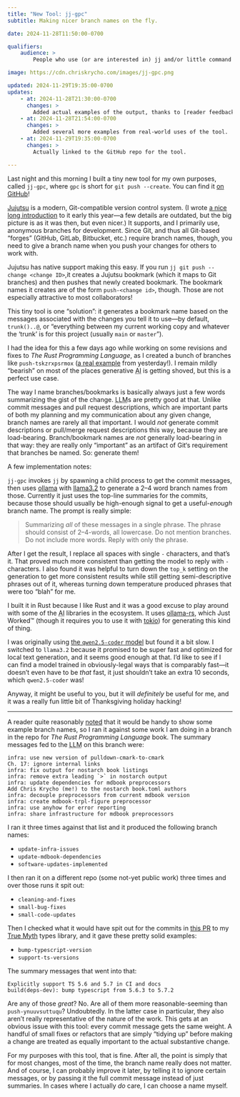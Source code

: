 ```yaml
---
title: "New Tool: jj-gpc"
subtitle: Making nicer branch names on the fly.

date: 2024-11-28T11:50:00-0700

qualifiers:
    audience: >
        People who use (or are interested in) jj and/or little command line tools in general.

image: https://cdn.chriskrycho.com/images/jj-gpc.png

updated: 2024-11-29T19:35:00-0700
updates:
    - at: 2024-11-28T21:30:00-0700
      changes: >
        Added actual examples of the output, thanks to [reader feedback](https://bsky.app/profile/necauq.ua/post/3lc2huylx3k2x)!
    - at: 2024-11-28T21:54:00-0700
      changes: >
        Added several more examples from real-world uses of the tool.
    - at: 2024-11-29T19:35:00-0700
      changes: >
        Actually linked to the GitHub repo for the tool.

---
```


Last night and this morning I built a tiny new tool for my own purposes, called `jj-gpc`, where `gpc` is short for `git push --create`. You can find it [on GitHub][tool]!

[tool]: https://github.com/chriskrycho/jj-gpc

[Jujutsu][jj] is a modern, Git-compatible version control system. (I wrote [a nice long introduction][jj-init] to it early this year—a few details are outdated, but the big picture is as it was then, but even nicer.) It supports, and I primarily use, anonymous branches for development. Since Git, and thus all Git-based “forges” (GitHub, GitLab, Bitbucket, etc.) require branch names, though, you need to give a branch name when you push your changes for others to work with.

[jj]: https://github.com/martinvonz/jj
[jj-init]: https://v5.chriskrycho.com/essays/jj-init/

Jujutsu has native support making this easy. If you run `jj git push --change <change ID>`,it creates a Jujutsu bookmark (which it maps to Git branches) and then pushes that newly created bookmark. The bookmark names it creates are of the form `push-<change id>`, though. Those are not especially attractive to most collaborators!

This tiny tool is one “solution”: it generates a bookmark name based on the messages associated with the changes you tell it to use—by default, `trunk()..@`, or “everything between my current working copy and whatever the ‘trunk’ is for this project (usually `main` or `master`”).

I had the idea for this a few days ago while working on some revisions and fixes to <cite>The Rust Programming Language</cite>, as I created a bunch of branches like `push-tskzrxpsrmox` ([a real example][eg] from yesterday!). I remain mildly “bearish” on most of the places generative <abbr title="artificial intelligence">AI</abbr> is getting shoved, but this is a perfect use case.

[eg]: https://github.com/rust-lang/book/pull/4118

The way I name branches/bookmarks is basically always just a few words summarizing the gist of the change. <abbr title="large language model">LLM</abbr>s are pretty good at that. Unlike commit messages and pull request descriptions, which are important parts of both my planning and my communication about any given change, branch names are rarely all that important. I would *not* generate commit descriptions or pull/merge request descriptions this way, because they are load-bearing. Branch/bookmark names are *not* generally load-bearing in that way: they are really only “important” as an artifact of Git‘s requirement that branches be named. So: generate them!

A few implementation notes:

`jj-gpc` invokes `jj` by spawning a child process to get the commit messages, then uses [ollama][ol] with [llama3.2][model] to generate a 2–4 word branch names from those. Currently it just uses the top-line summaries for the commits, because those should usually be high-enough signal to get a useful-*enough* branch name. The prompt is really simple:

[ol]: https://ollama.com
[model]: https://ollama.com/library/llama3.2

> Summarizing *all* of these messages in a single phrase. The phrase should consist of 2–4-words, all lowercase. Do not mention branches. Do not include more words. Reply with only the phrase.

After I get the result, I replace all spaces with single `-` characters, and that’s it. That proved much more consistent than getting the model to reply with `-` characters. I also found it was helpful to turn down the `top_k` setting on the generation to get more consistent results while still getting semi-descriptive phrases out of it, whereas turning down temperature produced phrases that were too “blah” for me.

I built it in Rust because I like Rust and it was a good excuse to play around with some of the <abbr title="artificial intelligence">AI</abbr> libraries in the ecosystem. It uses [ollama-rs][ol-rs], which Just Worked™ (though it requires you to use it with [tokio][tokio]) for generating this kind of thing.

[ol-rs]: https://github.com/pepperoni21/ollama-rs
[tokio]: https://tokio.rs

I was originally using [the `qwen2.5-coder` model][q] but found it a bit slow. I switched to `llama3.2` because it promised to be super fast and optimized for local text generation, and it seems good enough at that. I’d like to see if I can find a model trained in obviously-legal ways that is comparably fast—it doesn’t even have to be *that* fast, it just shouldn’t take an extra 10 seconds, which `qwen2.5-coder` was!

[q]: https://ollama.com/library/qwen2.5-coder

Anyway, it might be useful to you, but it will *definitely* be useful for me, and it was a really fun little bit of Thanksgiving holiday hacking!

---

A reader quite reasonably [noted][bsky] that it would be handy to show some example branch names, so I ran it against some work I am doing in a branch in the repo for <cite>The Rust Programming Language</cite> book. The summary messages fed to the <abbr title="large language model">LLM</abbr> on this branch were:

[bsky]: https://bsky.app/profile/necauq.ua/post/3lc2huylx3k2x

```
infra: use new version of pulldown-cmark-to-cmark
Ch. 17: ignore internal links
infra: fix output for nostarch book listings
infra: remove extra leading `>` in nostarch output
infra: update dependencies for mdbook preprocessors
Add Chris Krycho (me!) to the nostarch book.toml authors
infra: decouple preprocessors from current mdbook version
infra: create mdbook-trpl-figure preprocessor
infra: use anyhow for error reporting
infra: share infrastructure for mdbook preprocessors
```

I ran it three times against that list and it produced the following branch names:

- `update-infra-issues`
- `update-mdbook-dependencies`
- `software-updates-implemented`

I then ran it on a different repo (some not-yet public work) three times and over those runs it spit out:

- `cleaning-and-fixes`
- `small-bug-fixes`
- `small-code-updates`

Then I checked what it would have spit out for the commits in [this PR][pr] to my [True Myth][tm] types library, and it gave these pretty solid examples:

- `bump-typescript-version`
- `support-ts-versions`

The summary messages that went into that:

```
Explicitly support TS 5.6 and 5.7 in CI and docs
build(deps-dev): bump typescript from 5.6.3 to 5.7.2
```

[pr]: https://github.com/true-myth/true-myth/pull/868
[tm]: https://github.com/true-myth/true-myth

Are any of those *great*? No. Are all of them more reasonable-seeming than `push-ynuuvsuttuqu`? Undoubtedly. In the latter case in particular, they also aren’t really representative of the nature of the work. This gets at an obvious issue with this tool: every commit message gets the same weight. A handful of small fixes or refactors that are simply “tidying up” before making a change are treated as equally important to the actual substantive change.

For my purposes with this tool, that is fine. After all, the point is simply that for most changes, most of the time, the branch name really does not matter. And of course, I can probably improve it later, by telling it to ignore certain messages, or by passing it the full commit message instead of just summaries. In cases where I actually *do* care, I can choose a name myself.
